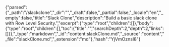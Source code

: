 {"parsed":{"_path":"/slackclone","_dir":"","_draft":false,"_partial":false,"_locale":"en","_empty":false,"title":"Slack Clone","description":"Build a basic slack clone with Row Level Security.","excerpt":{"type":"root","children":[]},"body":{"type":"root","children":[],"toc":{"title":"","searchDepth":2,"depth":2,"links":[]}},"_type":"markdown","_id":"content:slackClone.md","_source":"content","_file":"slackClone.md","_extension":"md"},"hash":"YjVmOznsI8"}